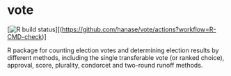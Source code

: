 # vote

[![R build status](https://github.com/hanase/vote/workflows/R-CMD-check/badge.svg)][(https://github.com/hanase/vote/actions?workflow=R-CMD-check)]

R package for counting election votes and determining election results by different methods, including the single transferable vote (or ranked choice), approval, score, plurality, condorcet and two-round runoff methods.


